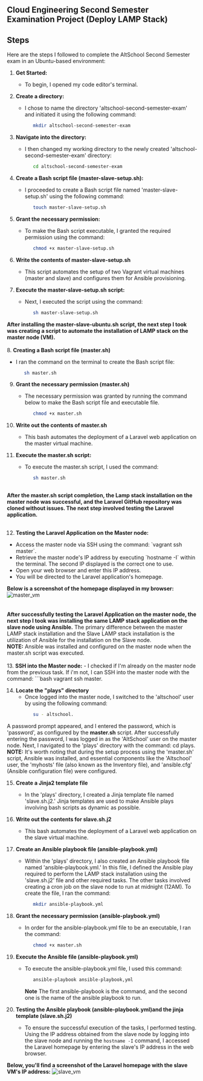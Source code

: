 <h2>Cloud Engineering Second Semester Examination Project (Deploy LAMP Stack)</h2>

<h2>Steps</h2>

Here are the steps I followed to complete the AltSchool Second Semester exam in an Ubuntu-based environment:

1. **Get Started:** 
   - To begin, I opened my code editor's terminal.
     
2. **Create a directory:**
   - I chose to name the directory 'altschool-second-semester-exam' and initiated it using the following command:
      ```bash
         mkdir altschool-second-semester-exam
      ```
3. **Navigate into the directory:**
   - I then changed my working directory to the newly created 'altschool-second-semester-exam' directory:
      ```bash
         cd altschool-second-semester-exam
      ```      
4. **Create a Bash script file (master-slave-setup.sh):**
   - I proceeded to create a Bash script file named 'master-slave-setup.sh' using the following command:
      ```bash
         touch master-slave-setup.sh
      ```
5. **Grant the necessary permission:**
   - To make the Bash script executable, I granted the required permission using the command:
      ```bash
         chmod +x master-slave-setup.sh
      ```
6. **Write the contents of master-slave-setup.sh**
   - This script automates the setup of two Vagrant virtual machines (master and slave) and configures them for Ansible provisioning.
       
7. **Execute the master-slave-setup.sh script:**
   - Next, I executed the script using the command:
     ```bash
        sh master-slave-setup.sh
     ```
**After installing the master-slave-ubuntu.sh script, the next step I took was creating a script to automate the installation of LAMP stack on the master node (VM).**
   <br>
   <br>
8. **Creating a Bash script file (master.sh)**
   - I ran the command on the terminal to create the Bash script file:
     ```bash
        sh master.sh

9. **Grant the necessary permission (master.sh)**
    - The necessary permission was granted by running the command below to make the Bash script file and executable file.
      ```bash
         chmod +x master.sh

10. **Write out the contents of master.sh**
    - This bash automates the deployment of a Laravel web application on the master virtual machine.
      
11. **Execute the master.sh script:**
      - To execute the master.sh script, I used the command:
         ```bash
            sh master.sh
      
**After the master.sh script completion, the Lamp stack installation on the master node was successful, and the Laravel GitHub repository was cloned without issues. The next step involved testing the Laravel application.**
   <br>
   <br>
   
12. **Testing the Laravel Application on the Master node:** <br>
<ul>
   <li> Access the master node via SSH using the command: `vagrant ssh master`. </li>
   <li> Retrieve the master node's IP address by executing `hostname -I` within the terminal. The second IP displayed is the correct one to use. </li>
   <li> Open your web browser and enter this IP address. </li>
   <li> You will be directed to the Laravel application's homepage. </li>
</ul>

   **Below is a screenshot of the homepage displayed in my browser:**
   ![master_vm](https://github.com/EmmanuelInyang/altschool-second-semester/assets/95512710/e0999b82-451e-4bbd-b5a5-83d3a77fdea4)
<br>  
<br>
**After successfully testing the Laravel Application on the master node, the next step I took was installing the same LAMP stack application on the slave node using Ansible.**
The primary difference between the master LAMP stack installation and the Slave LAMP stack installation is the utilization of Ansible for the installation on the Slave node. <br>
**NOTE:** Ansible was installed and configured on the master node when the master.sh script was executed.
<br>
<br>
13. **SSH into the Master node:**
    - I checked if I'm already on the master node from the previous task. If i'm not, I can SSH into the master node with the command: 
      ```bash
         vagrant ssh master.
         
14. **Locate the "plays" directory**
    - Once logged into the master node, I switched to the 'altschool' user by using the following command:
       ```bash
          su - altschool.
   A password prompt appeared, and I entered the password, which is 'password', as configured by the **master.sh** script. After successfully entering the password, I was logged in as     the 'AltSchool' user on the master node. Next, I navigated to the 'plays' directory with the command: cd plays. <br>
   **NOTE:** It's worth noting that during the setup process using the 'master.sh' script, Ansible was installed, and essential components like the 'Altschool' user, the 'myhosts'        file (also known as the Inventory file), and 'ansible.cfg' (Ansible configuration file) were configured.

15. **Create a Jinja2 template file**
    - In the 'plays' directory, I created a Jinja template file named 'slave.sh.j2.' Jinja templates are used to make Ansible plays involving bash scripts as dynamic as possible.

16. **Write out the contents for slave.sh.j2**
    - This bash automates the deployment of a Laravel web application on the slave virtual machine.

17. **Create an Ansible playbook file (ansible-playbook.yml)**
    - Within the 'plays' directory, I also created an Ansible playbook file named 'ansible-playbook.yml.' In this file, I defined the Ansible play required to perform the LAMP stack         installation using the 'slave.sh.j2' file and other required tasks. The other tasks involved creating a cron job on the slave node to run at midnight (12AM).
      To create the file, I ran the command:
         ```bash
            mkdir ansible-playbook.yml

18. **Grant the necessary permission (ansible-playbook.yml)**
    - In order for the ansible-playbook.yml file to be an executable, I ran the command:
         ```bash
            chmod +x master.sh

19. **Execute the Ansible file (ansible-playbook.yml)**
    - To execute the ansible-playbook.yml file, I used this command:
         ```bash
            ansible-playbook ansible-playbook,yml
         ``` 
       **Note** The first ansible-playbook is the command, and the second one is the name of the ansible playbook to run.

20. **Testing the Ansible playbook (ansible-playbook.yml)and the jinja template (slave.sh.j2)**
    - To ensure the successful execution of the tasks, I performed testing. Using the IP address obtained from the slave node by logging into the slave node and running the
      `hostname -I` command, I accessed the Laravel homepage by entering the slave's IP address in the web browser.
    
**Below, you'll find a screenshot of the Laravel homepage with the slave VM's IP address:**
![slave_vm](https://github.com/EmmanuelInyang/altschool-second-semester/assets/95512710/2841ff30-1ad7-4a43-926e-edc0215f1ac6)



      

